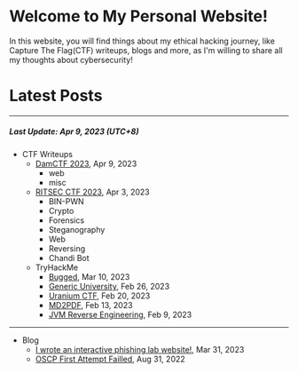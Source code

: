 # Welcome to My Personal Website!

In this website, you will find things about my ethical hacking journey, like Capture The Flag(CTF) writeups, blogs and more, as I'm willing to share all my thoughts about cybersecurity!

# Latest Posts

* * *
##### Last Update: Apr 9, 2023 (UTC+8)

- CTF Writeups
	- [DamCTF 2023](https://siunam321.github.io/ctf/DamCTF-2023/), Apr 9, 2023
		- web
		- misc
	- [RITSEC CTF 2023](https://siunam321.github.io/ctf/RITSEC-CTF-2023/), Apr 3, 2023
		- BIN-PWN
		- Crypto
		- Forensics
		- Steganography
		- Web
		- Reversing
		- Chandi Bot
	- TryHackMe
		- [Bugged](https://siunam321.github.io/ctf/tryhackme/Bugged), Mar 10, 2023
		- [Generic University](https://siunam321.github.io/ctf/tryhackme/Generic-University), Feb 26, 2023
		- [Uranium CTF](https://siunam321.github.io/ctf/tryhackme/Uranium-CTF), Feb 20, 2023
		- [MD2PDF](https://siunam321.github.io/ctf/tryhackme/MD2PDF), Feb 13, 2023
		- [JVM Reverse Engineering](https://siunam321.github.io/ctf/tryhackme/JVM-Reverse-Engineering), Feb 9, 2023

* * *
- Blog
	- [I wrote an interactive phishing lab website!](https://siunam321.github.io/blog/2023-03-31-I-wrote-an-interactive-phishing-lab-website), Mar 31, 2023
	- [OSCP First Attempt Failled](https://siunam321.github.io/blog/2022-08-31-OSCP-First-Attempt-Failled), Aug 31, 2022
